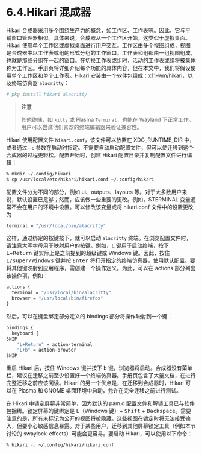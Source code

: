 # 6.4.Hikari 混成器

Hikari 合成器采用多个围绕生产力的概念，如工作区、工作表等。因此，它与平铺窗口管理器相似。具体来说，合成器从一个工作区开始，这类似于虚拟桌面。Hikari 使用单个工作区或虚拟桌面进行用户交互。工作区由多个视图组成，视图是合成器中以工作表或组的形式分组的工作窗口。工作表和组都由一组视图组成，也就是那些分组在一起的窗口。在切换工作表或组时，活动的工作表或组将被集体称为工作区。手册页将详细介绍每个功能的具体内容，但在本文中，我们将假设使用单个工作区和单个工作表。Hikari 安装由一个软件包组成：[x11-wm/hikari](https://cgit.freebsd.org/ports/tree/x11-wm/hikari/)，以及终端仿真器 `alacritty`：

```sh
# pkg install hikari alacritty
```

>**注意**
>
> 其他终端，如 `kitty` 或 Plasma `Terminal`，也能在 Wayland 下正常工作。用户可以尝试他们喜欢的终端编辑器来验证兼容性。

Hikari 使用配置文件 `hikari.conf`，该文件可以放置在 XDG_RUNTIME_DIR 中，或者通过 `-c` 参数在启动时指定。不需要自动启动配置文件，但可以使迁移到这个合成器的过程更轻松。配置开始时，创建 Hikari 配置目录并复制配置文件进行编辑：

```sh
% mkdir ~/.config/hikari
% cp /usr/local/etc/hikari/hikari.conf ~/.config/hikari
```

配置文件分为不同的部分，例如 ui、outputs、layouts 等。对于大多数用户来说，默认设置已足够；然而，应该做一些重要的更改。例如，\$TERMINAL 变量通常不会在用户的环境中设置。可以修改该变量或将 hikari.conf 文件中的设置更改为：

```sh
terminal = "/usr/local/bin/alacritty"
```

这样，通过绑定的按键按下，就可以启动 `alacritty` 终端。在浏览配置文件时，请注意大写字母用于映射用户的按键。例如，<kbd>L</kbd> 键用于启动终端，按下 <kbd>L</kbd>+<kbd>Return</kbd> 键实际上是之前提到的超级键或 Windows 键。因此，按住 <kbd>L/super/Windows</kbd> 键并按 <kbd>Enter</kbd> 将打开指定的终端仿真器，使用默认配置。要将其他键映射到应用程序，需创建一个操作定义。为此，可以在 actions 部分列出该操作项，例如：

```sh
actions {
  terminal = "/usr/local/bin/alacritty"
  browser = "/usr/local/bin/firefox"
}
```

然后，可以在键盘绑定部分定义的 bindings 部分将操作映射到一个键：

```sh
bindings {
  keyboard {
SNIP
    "L+Return" = action-terminal
    "L+b" = action-browser
SNIP
```

重启 Hikari 后，按住 Windows 键并按下 <kbd>b</kbd> 键，浏览器将启动。合成器没有菜单栏，建议在迁移之前至少设置好一个终端仿真器。手册页包含了大量文档，在进行完整迁移之前应该阅读。Hikari 的另一个优点是，在迁移到合成器时，Hikari 可以在 Plasma 和 GNOME 桌面环境中启动，允许在完全迁移之前进行测试。

在 Hikari 中锁定屏幕非常简单，因为默认的 pam.d 配置文件和解锁工具已与软件包捆绑。锁定屏幕的键绑定是 <kbd>L</kbd>（Windows 键）+ <kbd>Shift</kbd> + <kbd>Backspace</kbd>。需要注意的是，所有未标记为公开的视图将被隐藏。这些视图在锁定时将无法接受输入，但要小心敏感信息暴露。对于某些用户，迁移到其他屏幕锁定工具（例如本节讨论的 swaylock-effects）可能会更容易。要启动 Hikari，可以使用以下命令：

```sh
% hikari -c ~/.config/hikari/hikari.conf
```
